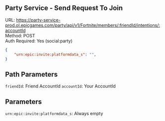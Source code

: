 ## Party Service - Send Request To Join

URL: https://party-service-prod.ol.epicgames.com/party/api/v1/Fortnite/members/:friendId/intentions/:accountId \
Method: POST \
Auth Required: Yes (social:party)

```json
{
    "urn:epic:invite:platformdata_s": "",
}
```

## Path Parameters

`friendId`: Friend AccountId
`accountId`: Your AccountId

## Parameters

`urn:epic:invite:platformdata_s`: Always empty